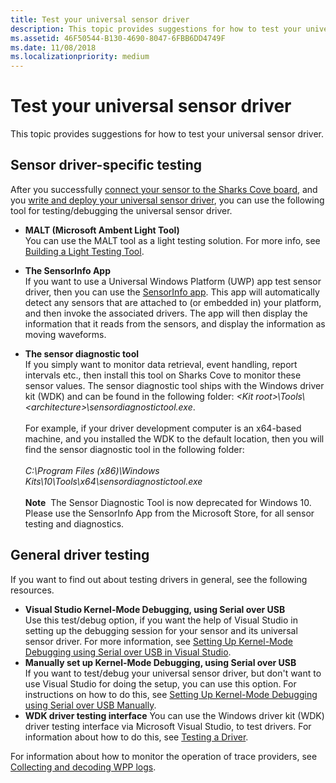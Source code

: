 ```yaml
---
title: Test your universal sensor driver
description: This topic provides suggestions for how to test your universal sensor driver.
ms.assetid: 46F50544-B130-4690-8047-6FBB6DD4749F
ms.date: 11/08/2018
ms.localizationpriority: medium
---
```


# Test your universal sensor driver

This topic provides suggestions for how to test your universal sensor driver.

## Sensor driver-specific testing

After you successfully [connect your sensor to the Sharks Cove board](connect-your-sensor-to-the-sharks-cove-board.md), and you [write and deploy your universal sensor driver](write-and-deploy-your-universal-sensor-driver.md), you can use the following tool for testing/debugging the universal sensor driver.

-   **MALT (Microsoft Ambent Light Tool)** <br/>You can use the MALT tool as a light testing solution. For more info, see [Building a Light Testing Tool](testing-MALT-building-a-light-testing-tool.md).

-   **The SensorInfo App** <br/>If you want to use a Universal Windows Platform (UWP) app test sensor driver, then you can use the [SensorInfo app](https://www.microsoft.com/store/appid/95015d9e-2116-44b8-9d3c-15c7b8753086). This app will automatically detect any sensors that are attached to (or embedded in) your platform, and then invoke the associated drivers. The app will then display the information that it reads from the sensors, and display the information as moving waveforms.

-   **The sensor diagnostic tool** <br/>If you simply want to monitor data retrieval, event handling, report intervals etc., then install this tool on Sharks Cove to monitor these sensor values. The sensor diagnostic tool ships with the Windows driver kit (WDK) and can be found in the following folder: *&lt;Kit root&gt;\\Tools\\&lt;architecture&gt;\\sensordiagnostictool.exe*. <br/><br/>For example, if your driver development computer is an x64-based machine, and you installed the WDK to the default location, then you will find the sensor diagnostic tool in the following folder:<br/><br/>*C:\\Program Files (x86)\\Windows Kits\\10\\Tools\\x64\\sensordiagnostictool.exe* <br/><br/>**Note**  The Sensor Diagnostic Tool is now deprecated for Windows 10. Please use the SensorInfo App from the Microsoft Store, for all sensor testing and diagnostics.

## General driver testing

If you want to find out about testing drivers in general, see the following resources.

-   **Visual Studio Kernel-Mode Debugging, using Serial over USB**
    <br/>Use this test/debug option, if you want the help of Visual Studio in setting up the debugging session for your sensor and its universal sensor driver. For more information, see [Setting Up Kernel-Mode Debugging using Serial over USB in Visual Studio](../debugger/setting-up-kernel-mode-debugging-using-serial-over-usb-in-visual-studio.md).
-   **Manually set up Kernel-Mode Debugging, using Serial over USB**
    <br/>If you want to test/debug your universal sensor driver, but don't want to use Visual Studio for doing the setup, you can use this option. For instructions on how to do this, see [Setting Up Kernel-Mode Debugging using Serial over USB Manually](../debugger/setting-up-a-usb-3-0-debug-cable-connection.md).
-   **WDK driver testing interface**
    You can use the Windows driver kit (WDK) driver testing interface via Microsoft Visual Studio, to test drivers. For information about how to do this, see [Testing a Driver](../develop/testing-a-driver.md).

For information about how to monitor the operation of trace providers, see [Collecting and decoding WPP logs](collecting-and-decoding-wpp-logs.md).